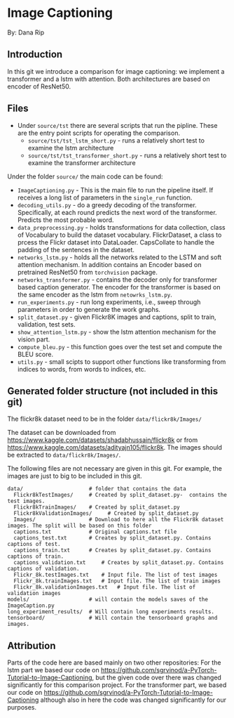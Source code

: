 # Image Captioning
By: Dana Rip

## Introduction
In this git we introduce a comparison for image captioning: we implement a transformer and a lstm
with attention. Both architectures are based on encoder of ResNet50. 

## Files
- Under `source/tst` there are several scripts that run the pipline. These are the entry point scripts for operating the comparison.
  - `source/tst/tst_lstm_short.py` - runs a relatively short test to examine the lstm architecture
  - `source/tst/tst_transformer_short.py` - runs a relatively short test to examine the transformer architecture

Under the folder `source/` the main code can be found:
- `ImageCaptioning.py` - This is the main file to run the pipeline itself. If receives a long list of parameters in the `single_run` function.
- `decoding_utils.py` - do a greedy decoding of the transformer. 
Specifically, at each round predicts the next word of the transformer. Predicts the most probable
word.
- `data_preprocessing.py` - holds transformations for data collection, class of Vocabulary to
build the dataset vocabulary. FlickrDataset, a class to prcess the Flickr dataset into DataLoader.
CapsCollate to handle the padding of the sentences in the dataset.
- `networks_lstm.py` - holds all the networks related to the LSTM and soft attention mechanism. 
In addition contains an Encoder based on pretrained ResNet50 from `torchvision` package.
- `networks_transformer.py` - contains the decoder only for transformer based caption generator.
The encoder for the transformer is based on the same encoder as the lstm from `netowrks_lstm.py`.
- `run_experiments.py` - run long experiments, i.e., sweep through parameters in order to generate
the work graphs.
- `split_dataset.py` - given Flickr8K images and captions, split to train, validation, test sets.
- `show_attention_lstm.py` - show the lstm attention mechanism for the vision part.
- `compute_bleu.py` - this function goes over the test set and compute the BLEU score.
- `utils.py` - small scipts to support other functions like transforming from indices to words, 
from words to indices, etc. 

## Generated folder structure (not included in this git)
The flickr8k dataset need to be in the folder `data/flickr8k/Images/`

The dataset can be downloaded from https://www.kaggle.com/datasets/shadabhussain/flickr8k or from 
https://www.kaggle.com/datasets/adityajn105/flickr8k. The images should be extracted to `data/flickr8k/Images/`.

The following files are not necessary are given in this git. For example, the images are just to 
big to be included in this git.

```
data/                     # folder that contains the data
  Flickr8kTestImages/     # Created by split_dataset.py-  contains the test images.
  Flickr8kTrainImages/    # Created by split_dataset.py
  Flickr8kValidationImages/     # Created by split_dataset.py
  Images/                 # Download to here all the Flickr8k dataset images. The split will be based on this folder
  captions.txt            # Original captions.txt file
  captions_test.txt       # Creates by split_dataset.py. Contains captions of test.
  captions_train.txt      # Creates by split_dataset.py. Contains captions of train.
  captions_validation.txt     # Creates by split_dataset.py. Contains captions of validation.
  Flickr_8k.testImages.txt    # Input file. The list of test images
  Flickr_8k.trainImages.txt   # Input file. The list of train images
  Flickr_8k.validationImages.txt   # Input file. The list of validation images  
models/                   # will contain the models saves of the ImageCaption.py
long_experiment_results/  # Will contain long experiments results.
tensorboard/              # Will contain the tensorboard graphs and images.
```

## Attribution
Parts of the code here are based mainly on two other repositories:
For the lstm part we based our code on https://github.com/sgrvinod/a-PyTorch-Tutorial-to-Image-Captioning, 
but the given code over there was changed significantly for this comparison project. For the transformer 
part, we based our code on https://github.com/sgrvinod/a-PyTorch-Tutorial-to-Image-Captioning although
also in here the code was changed significantly for our purposes.

